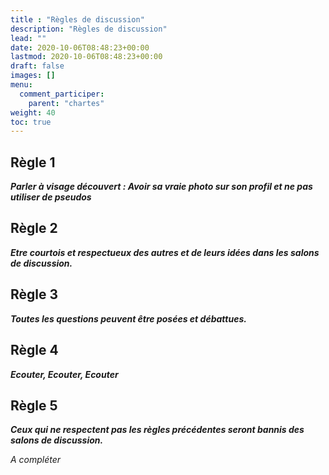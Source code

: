 ```yaml
---
title : "Règles de discussion"
description: "Règles de discussion"
lead: ""
date: 2020-10-06T08:48:23+00:00
lastmod: 2020-10-06T08:48:23+00:00
draft: false
images: []
menu:
  comment_participer:
    parent: "chartes"
weight: 40
toc: true
---
```


## Règle 1

***Parler à visage découvert : Avoir sa vraie photo sur son profil et ne pas utiliser de pseudos***

## Règle 2

***Etre courtois et respectueux des autres et de leurs idées dans les salons de discussion.***

## Règle 3

***Toutes les questions peuvent être posées et débattues.***

## Règle 4

***Ecouter, Ecouter, Ecouter***

## Règle 5

***Ceux qui ne respectent pas les règles précédentes seront bannis des salons de discussion.***


*A compléter*